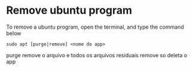 # Remove ubuntu program

To remove a ubuntu program, open the terminal, and type the command below

    sudo apt [purge|remove] <nome do app>

purge remove o arquivo e todos os arquivos residuais
remove so deleta o app
